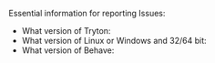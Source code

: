 Essential information for reporting Issues:
* What version of Tryton:
* What version of Linux or Windows and 32/64 bit:
* What version of Behave:

